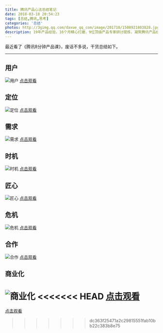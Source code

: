 ```yaml
---
title: 腾讯产品心法总结笔记
date: 2018-03-18 20:54:23
tags: [总结,腾讯,思考]
categories: '总结'
photos: http://3gimg.qq.com/daxue_qq_com/image/201710/1508921803828.jpg
description: 19年产品经验，16个月精心打磨，9位顶级产品专家研讨提炼，凝聚腾讯产品经验的8集8分钟产品课——用户、定位、需求、时机、匠心、危机、合作、商业，还原产品背后的故事，分享给你腾讯产品的心法。
---
```

最近看了《腾讯8分钟产品课》，废话不多说，干货总结如下。
<hr>

## 用户
![用户](http://oqsovnm36.bkt.clouddn.com/user.png)
[点击观看](http://daxue.qq.com/content/content/id/3675)

## 定位
![定位](http://oqsovnm36.bkt.clouddn.com/%E5%AE%9A%E4%BD%8D.png)
[点击观看](http://daxue.qq.com/content/content/id/3723)

## 需求
![需求](http://oqsovnm36.bkt.clouddn.com/needs.png)
[点击观看](http://daxue.qq.com/content/content/id/3794)

## 时机
![时机](http://oqsovnm36.bkt.clouddn.com/times.png)
[点击观看](http://daxue.qq.com/content/content/id/3858)

## 匠心
![匠心](http://oqsovnm36.bkt.clouddn.com/%E5%8C%A0%E5%BF%83.png)
[点击观看](http://daxue.qq.com/content/content/id/3934)

## 危机
![危机](http://oqsovnm36.bkt.clouddn.com/%E5%8D%B1%E6%9C%BA.png)
[点击观看](http://daxue.qq.com/content/content/id/4003)

## 合作
![合作](http://oqsovnm36.bkt.clouddn.com/%E5%90%88%E4%BD%9C.png)
[点击观看](http://daxue.qq.com/content/content/id/4058)

## 商业化
![商业化](http://oqsovnm36.bkt.clouddn.com/%E5%95%86%E4%B8%9A%E5%8C%96.png)
<<<<<<< HEAD
[点击观看](http://daxue.qq.com/content/content/id/4104)
=======
[点击观看](http://daxue.qq.com/content/content/id/4104)
>>>>>>> dc363f25471a2c29815551fab10bb22c383b8e75
